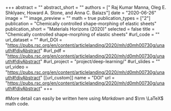 +++
abstract = ""
abstract_short = ""
authors = [" Raj Kumar Manna, Oleg E. Shklyaev, Howard A. Stone, and Anna C. Balazs"]
date = "2020-06-26"
image = ""
image_preview = ""
math = true
publication_types = ["2"]
publication = "Chemically controlled shape-morphing of elastic sheets"
publication_short = "Materials Horizons (2020)"
selected = false
title = "Chemically controlled shape-morphing of elastic sheets"
#url_code = ""
url_dataset = ""
#url_DOI = "https://pubs.rsc.org/en/content/articlelanding/2020/mh/d0mh00730g/unauth#!divAbstract"
#url_pdf = "https://pubs.rsc.org/en/content/articlelanding/2020/mh/d0mh00730g/unauth#!divAbstract"
#url_project = "project/deep-learning/"
#url_slides = ""
url_video = "https://pubs.rsc.org/en/content/articlelanding/2020/mh/d0mh00730g/unauth#!divAbstract"
[[url_custom]]
    name = "DOI"
    url = "https://pubs.rsc.org/en/content/articlelanding/2020/mh/d0mh00730g/unauth#!divAbstract"
+++

#More detail can easily be written here using *Markdown* and $\rm \LaTeX$ math code.
